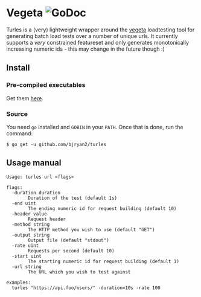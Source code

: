 # Vegeta ![GoDoc](https://godoc.org/github.com/bjryan2/turles?status.svg)
Turles is a (very) lightweight wrapper around the [vegeta](http://github.com/tsenart/vegeta) loadtesting tool for generating batch load tests over a number of unique urls. It currently supports a *very* constrained featureset and only generates monotonically increasing numeric ids - this may change in the future though :)

## Install
### Pre-compiled executables
Get them [here](http://github.com/bjryan2/turles/releases).

### Source
You need `go` installed and `GOBIN` in your `PATH`. Once that is done, run the
command:
```shell
$ go get -u github.com/bjryan2/turles
```

## Usage manual
```console
Usage: turles url <flags>

flags:
  -duration duration
    	Duration of the test (default 1s)
  -end uint
    	The ending numeric id for request building (default 10)
  -header value
    	Request header
  -method string
    	The HTTP method you wish to use (default "GET")
  -output string
    	Output file (default "stdout")
  -rate uint
    	Requests per second (default 10)
  -start uint
    	The starting numeric id for request building (default 1)
  -url string
    	The URL which you wish to test against

examples:
  turles "https://api.foo/users/" -duration=10s -rate 100 
```
